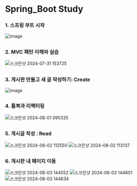 # Spring_Boot Study
### 1. 스프링 부트 시작
![image](https://github.com/user-attachments/assets/89ca0771-927d-4d51-a709-f90e4e75acc8)
##
### 2. MVC 패턴 이해와 실습
![스크린샷 2024-07-31 153725](https://github.com/user-attachments/assets/0ee08d67-1d9a-418e-a761-32faf740dc5b)
##
### 3. 게시판 만들고 새 글 작성하기: Create
![image](https://github.com/user-attachments/assets/e925b752-30cf-4bc2-a3f1-faea9d21b7c2)
##
### 4. 롬복과 리팩터링
![스크린샷 2024-08-01 095335](https://github.com/user-attachments/assets/511fbf9a-e497-4525-acff-57e41c0d09dd)
##
### 5. 게시글 작성 : Read
![스크린샷 2024-08-02 112550](https://github.com/user-attachments/assets/ee8adc22-de0b-4247-b9d4-d421345c2d4c)
![스크린샷 2024-08-02 113137](https://github.com/user-attachments/assets/f41aa3ca-0482-4a13-be2f-77d6816d92dd)
##
### 6. 게시판 내 페이지 이동
![스크린샷 2024-08-03 144552](https://github.com/user-attachments/assets/f9ec844a-b3e4-4e14-b862-b1ce5de292fc)
![스크린샷 2024-08-03 144601](https://github.com/user-attachments/assets/b940fa78-ede4-4b28-a22f-f9d55bb9d033)
![스크린샷 2024-08-03 144634](https://github.com/user-attachments/assets/4cbc5690-ea82-4af4-9d2e-1092c9a18a1f)









